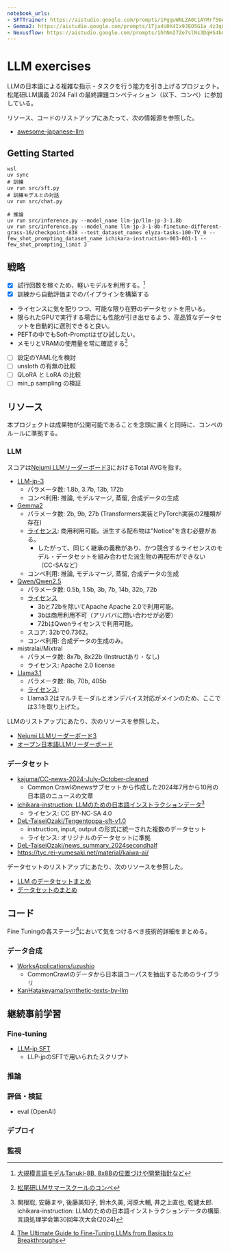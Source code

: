 ```yaml
---
notebook_urls:
- SFTTrainer: https://aistudio.google.com/prompts/1PgguWNLZA0C1AYMrf5UeR0_epKkVKWkd
- Gemma2: https://aistudio.google.com/prompts/1Tja4U0X4Ix9JEO5G1a_4zJq0tcORwomw
- Nexusflow: https://aistudio.google.com/prompts/1hhNmI7Ze7slNs3DqHS4bG-VA1CuHTzZ9
---
```


# LLM exercises

LLMの日本語による複雑な指示・タスクを行う能力を引き上げるプロジェクト。松尾研LLM講義 2024 Fall の最終課題コンペティション（以下、コンペ）に参加している。

リソース、コードのリストアップにあたって、次の情報源を参照した。

- [awesome-japanese-llm](https://github.com/llm-jp/awesome-japanese-llm)

## Getting Started

```shell
wsl
uv sync
# 訓練
uv run src/sft.py
# 訓練モデルとの対話
uv run src/chat.py

# 推論
uv run src/inference.py --model_name llm-jp/llm-jp-3-1.8b
uv run src/inference.py --model_name llm-jp-3-1-8b-finetune-different-grass-16/checkpoint-838 --test_dataset_names elyza-tasks-100-TV_0 --few_shot_prompting_dataset_name ichikara-instruction-003-001-1 --few_shot_prompting_limit 3
```

## 戦略

- [x] 試行回数を稼ぐため、軽いモデルを利用する。[^hatakeyama_2024_08_30]
- [x] 訓練から自動評価までのパイプラインを構築する
- ライセンスに気を配りつつ、可能な限り在野のデータセットを用いる。
- 限られたGPUで実行する場合にも性能が引き出せるよう、高品質なデータセットを自動的に選別できると良い。
- PEFTの中でもSoft-Promptはぜひ試したい。
- メモリとVRAMの使用量を常に確認する[^nishio_2023]
- [ ] 設定のYAML化を検討
- [ ] unsloth の有無の比較
- [ ] QLoRA と LoRA の比較
- [ ] min_p sampling の検証

[^hatakeyama_2024_08_30]: [大規模言語モデルTanuki-8B, 8x8Bの位置づけや開発指針など](https://zenn.dev/matsuolab/articles/377f7ae8b1169e)
[^nishio_2023]: [松尾研LLMサマースクールのコンペ](https://scrapbox.io/nishio/松尾研LLMサマースクールのコンペ)

## リソース

本プロジェクトは成果物が公開可能であることを念頭に置くと同時に、コンペのルールに準拠する。

### LLM

スコアは[Nejumi LLMリーダーボード3](https://wandb.ai/wandb-japan/llm-leaderboard3/reports/Nejumi-LLM-3--Vmlldzo3OTg2NjM2)におけるTotal AVGを指す。

- [LLM-jp-3](https://huggingface.co/collections/llm-jp/llm-jp-3-pre-trained-models-672c6096472b65839d76a1fa)
  - パラメータ数: 1.8b, 3.7b, 13b, 172b
  - コンペ利用: 推論, モデルマージ, 蒸留, 合成データの生成
- [Gemma2](https://huggingface.co/collections/google/gemma-2-release-667d6600fd5220e7b967f315)
  - パラメータ数: 2b, 9b, 27b (Transformers実装とPyTorch実装の2種類が存在)
  - [ライセンス](https://ai.google.dev/gemma/terms): 商用利用可能。派生する配布物は"Notice"を含む必要がある。
    - したがって、同じく継承の義務があり、かつ競合するライセンスのモデル・データセットを組み合わせた派生物の再配布ができない（CC-SAなど）
  - コンペ利用: 推論, モデルマージ, 蒸留, 合成データの生成
- [Qwen/Qwen2.5](https://huggingface.co/Qwen)
  - パラメータ数: 0.5b, 1.5b, 3b, 7b, 14b, 32b, 72b
  - [ライセンス](https://github.com/QwenLM/Qwen2.5?tab=readme-ov-file#license-agreement)
    - 3bと72bを除いてApache Apache 2.0で利用可能。
    - 3bは商用利用不可（アリババに問い合わせが必要）
    - 72bはQwenライセンスで利用可能。
  - スコア: 32bで0.7362。
  - コンペ利用: 合成データの生成のみ。
- mistralai/Mixtral
  - パラメータ数: 8x7b, 8x22b (Instructあり・なし)
  - ライセンス: Apache 2.0 license
- [Llama3.1](https://huggingface.co/collections/meta-llama/llama-31-669fc079a0c406a149a5738f)
  - パラメータ数: 8b, 70b, 405b
  - [ライセンス](https://www.llama.com/llama3_1/license/): 
  - Llama3.2はマルチモーダルとオンデバイス対応がメインのため、ここでは3.1を取り上げた。

LLMのリストアップにあたり、次のリソースを参照した。

- [Nejumi LLMリーダーボード3](https://wandb.ai/wandb-japan/llm-leaderboard3/reports/Nejumi-LLM-3--Vmlldzo3OTg2NjM2)
- [オープン日本語LLMリーダーボード](https://huggingface.co/spaces/llm-jp/open-japanese-llm-leaderboard)

### データセット

- [kajuma/CC-news-2024-July-October-cleaned](https://huggingface.co/datasets/kajuma/CC-news-2024-July-October-cleaned)
  - Common Crawlのnewsサブセットから作成した2024年7月から10月の日本語のニュースの文章
- [ichikara-instruction: LLMのための日本語インストラクションデータ](https://liat-aip.sakura.ne.jp/wp/llmのための日本語インストラクションデータ作成/)[^Sekine_et_al_2024]
  - ライセンス: CC BY-NC-SA 4.0
- [DeL-TaiseiOzaki/Tengentoppa-sft-v1.0](https://huggingface.co/datasets/DeL-TaiseiOzaki/Tengentoppa-sft-v1.0)
  - instruction, input, output の形式に統一された複数のデータセット
  - ライセンス: オリジナルのデータセットに準拠
- [DeL-TaiseiOzaki/news_summary_2024secondhalf](https://huggingface.co/datasets/DeL-TaiseiOzaki/news_summary_2024secondhalf)
- <https://tyc.rei-yumesaki.net/material/kaiwa-ai/>

[^Sekine_et_al_2024]: 関根聡, 安藤まや, 後藤美知子, 鈴木久美, 河原大輔, 井之上直也, 乾健太郎. ichikara-instruction: LLMのための日本語インストラクションデータの構築. 言語処理学会第30回年次大会(2024)

データセットのリストアップにあたり、次のリソースを参照した。

- [LLM のデータセットまとめ](https://note.com/npaka/n/n686d987adfb1)
- [データセットのまとめ](https://zenn.dev/karaage0703/articles/5fcb217baded2e#llm)

## コード

Fine Tuningの各ステージ[^Parthasarathy_et_al_2024]において気をつけるべき技術的詳細をまとめる。
[^Parthasarathy_et_al_2024]: [The Ultimate Guide to Fine-Tuning LLMs from Basics to Breakthroughs](https://arxiv.org/html/2408.13296v1)

### データ合成

- [WorksApplications/uzushio](https://github.com/WorksApplications/uzushio)
  - CommonCrawlのデータから日本語コーパスを抽出するためのライブラリ
- [KanHatakeyama/synthetic-texts-by-llm](https://github.com/KanHatakeyama/synthetic-texts-by-llm)

## 継続事前学習

### Fine-tuning

- [LLM-jp SFT](https://github.com/llm-jp/llm-jp-sft)
  - LLP-jpのSFTで用いられたスクリプト

### 推論

### 評価・検証

- eval (OpenAI)

### デプロイ

### 監視
